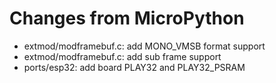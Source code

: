 # Changes from MicroPython
- extmod/modframebuf.c: add MONO_VMSB format support
- extmod/modframebuf.c: add sub frame support
- ports/esp32: add board PLAY32 and PLAY32_PSRAM
